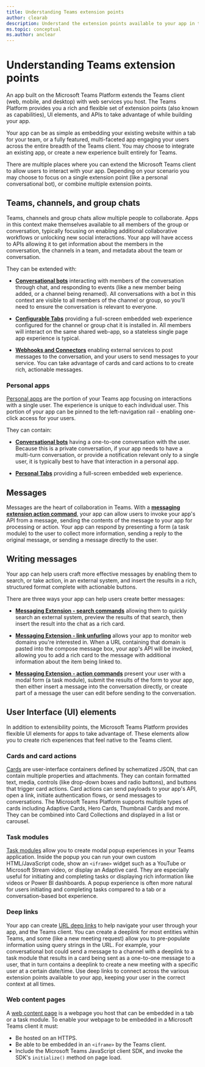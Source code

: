```yaml
---
title: Understanding Teams extension points
author: clearab
description: Understand the extension points available to your app in the Microsoft Teams client.
ms.topic: conceptual
ms.author: anclear
---
```

# Understanding Teams extension points

An app built on the Microsoft Teams Platform extends the Teams client (web, mobile, and desktop) with web services you host. The Teams Platform provides you a rich and flexible set of extension points (also known as capabilities), UI elements, and APIs to take advantage of while building your app.

Your app can be as simple as embedding your existing website within a tab for your team, or a fully featured, multi-faceted app engaging your users across the entire breadth of the Teams client. You may choose to integrate an existing app, or create a new experience built entirely for Teams.

There are multiple places where you can extend the Microsoft Teams client to allow users to interact with your app. Depending on your scenario you may choose to focus on a single extension point (like a personal conversational bot), or combine multiple extension points.

## Teams, channels, and group chats

Teams, channels and group chats allow multiple people to collaborate. Apps in this context make themselves available to all members of the group or conversation, typically focusing on enabling additional collaborative workflows or unlocking new social interactions. Your app will have access to APIs allowing it to get information about the members in the conversation, the channels in a team, and metadata about the team or conversation.

They can be extended with:

* [**Conversational bots**](~/bots/what-are-bots.md) interacting with members of the conversation through chat, and responding to events (like a new member being added, or a channel being renamed). All conversations with a bot in this context are visible to all members of the channel or group, so you'll need to ensure the conversation is relevant to everyone.

* [**Configurable Tabs**](~/tabs/what-are-tabs.md) providing a full-screen embedded web experience configured for the channel or group chat it is installed in. All members will interact on the same shared web-app, so a stateless single page app experience is typical.

* [**Webhooks and Connectors**](~/webhooks-and-connectors/what-are-webhooks-and-connectors.md) enabling external services to post messages to the conversation, and your users to send messages to your service. You can take advantage of cards and card actions to to create rich, actionable messages.

### Personal apps

[Personal apps](~/concepts/design/personal-apps.md) are the portion of your Teams app focusing on interactions with a single user. The experience is unique to each individual user. This portion of your app can be pinned to the left-navigation rail - enabling one-click access for your users.

They can contain:

* [**Conversational bots**](~/bots/what-are-bots.md) having a one-to-one conversation with the user. Because this is a private conversation, if your app needs to have a multi-turn conversation, or provide a notification relevant only to a single user, it is typically best to have that interaction in a personal app.

* [**Personal Tabs**](~/tabs/what-are-tabs.md) providing a full-screen embedded web experience.

## Messages

Messages are the heart of collaboration in Teams. With a [**messaging extension action command**](~/messaging-extensions/what-are-messaging-extensions.md), your app can allow users to invoke your app's API from a message, sending the contents of the message to your app for processing or action. Your app can respond by presenting a form (a task module) to the user to collect more information, sending a reply to the original message, or sending a message directly to the user.

## Writing messages

Your app can help users craft more effective messages by enabling them to search, or take action, in an external system, and insert the results in a rich, structured format complete with actionable buttons.

There are three ways your app can help users create better messages:

* [**Messaging Extension - search commands**](~/messaging-extensions/what-are-messaging-extensions.md) allowing them to quickly search an external system, preview the results of that search, then insert the result into the chat as a rich card.

* [**Messaging Extension - link unfurling**](~/messaging-extensions/what-are-messaging-extensions.md) allows your app to monitor web domains you're interested in. When a URL containing that domain is pasted into the compose message box, your app's API will be invoked, allowing you to add a rich card to the message with additional information about the item being linked to.

* [**Messaging Extension - action commands**](~/messaging-extensions/what-are-messaging-extensions.md) present your user with a modal form (a task module), submit the results of the form to your app, then either insert a message into the conversation directly, or create part of a message the user can edit before sending to the conversation.

## User Interface (UI) elements

In addition to extensibility points, the Microsoft Teams Platform provides flexible UI elements for apps to take advantage of. These elements allow you to create rich experiences that feel native to the Teams client.

### Cards and card actions

[Cards](~/task-modules-and-cards/what-are-cards.md) are user-interface containers defined by schematized JSON, that can contain multiple properties and attachments. They can contain formatted text, media, controls (like drop-down boxes and radio buttons), and buttons that trigger card actions. Card actions can send payloads to your app's API, open a link, initiate authentication flows, or send messages to conversations. The Microsoft Teams Platform supports multiple types of cards including Adaptive Cards, Hero Cards, Thumbnail Cards and more. They can be combined into Card Collections and displayed in a list or carousel.

### Task modules

[Task modules](~/task-modules-and-cards/what-are-task-modules.md) allow you to create modal popup experiences in your Teams application. Inside the popup you can run your own custom HTML/JavaScript code, show an `<iframe>` widget such as a YouTube or Microsoft Stream video, or display an Adaptive card. They are especially useful for initiating and completing tasks or displaying rich information like videos or Power BI dashboards. A popup experience is often more natural for users initiating and completing tasks compared to a tab or a conversation-based bot experience.

### Deep links

Your app can create [URL deep links](~/concepts/build-and-test/deep-links.md) to help navigate your user through your app, and the Teams client. You can create a deeplink for most entities within Teams, and some (like a new meeting request) allow you to pre-populate information using query strings in the URL. For example, your conversational bot could send a message to a channel with a deeplink to a task module that results in a card being sent as a one-to-one message to a user, that in turn contains a deeplink to create a new meeting with a specific user at a certain date/time. Use deep links to connect across the various extension points available to your app, keeping your user in the correct context at all times.

### Web content pages

A [web content page](~/tabs/how-to/create-tab-pages/content-page.md) is a webpage you host that can be embedded in a tab or a task module. To enable your webpage to be embedded in a Microsoft Teams client it must:

* Be hosted on an HTTPS.
* Be able to be embedded in an `<iframe>` by the Teams client.
* Include the Microsoft Teams JavaScript client SDK, and invoke the SDK's `initialize()` method on page load.
